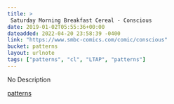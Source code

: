 ```yaml
---
title: > 
 Saturday Morning Breakfast Cereal - Conscious
date: 2019-01-02T05:55:36+00:00
dateadded: 2022-04-20 23:58:39 -0400
link: "https://www.smbc-comics.com/comic/conscious"
bucket: patterns
layout: urlnote
tags: ["patterns", "cl", "LTAP", "patterns"]
--- 
```

No Description
 <!-- end excerpt --> 
<div class='bucket'><a class='internal-link' href='/buckets/patterns'>patterns</a></div> 
